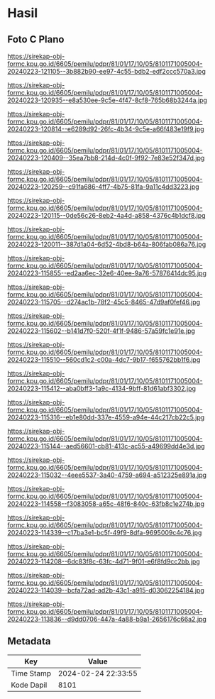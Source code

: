 # Hasil

## Foto C Plano

https://sirekap-obj-formc.kpu.go.id/6605/pemilu/pdpr/81/01/17/10/05/8101171005004-20240223-121105--3b882b90-ee97-4c55-bdb2-edf2ccc570a3.jpg

https://sirekap-obj-formc.kpu.go.id/6605/pemilu/pdpr/81/01/17/10/05/8101171005004-20240223-120935--e8a530ee-9c5e-4f47-8cf8-765b68b3244a.jpg

https://sirekap-obj-formc.kpu.go.id/6605/pemilu/pdpr/81/01/17/10/05/8101171005004-20240223-120814--e6289d92-26fc-4b34-9c5e-a66f483e19f9.jpg

https://sirekap-obj-formc.kpu.go.id/6605/pemilu/pdpr/81/01/17/10/05/8101171005004-20240223-120409--35ea7bb8-214d-4c0f-9f92-7e83e52f347d.jpg

https://sirekap-obj-formc.kpu.go.id/6605/pemilu/pdpr/81/01/17/10/05/8101171005004-20240223-120259--c91fa686-4ff7-4b75-81fa-9a11c4dd3223.jpg

https://sirekap-obj-formc.kpu.go.id/6605/pemilu/pdpr/81/01/17/10/05/8101171005004-20240223-120115--0de56c26-8eb2-4a4d-a858-4376c4b1dcf8.jpg

https://sirekap-obj-formc.kpu.go.id/6605/pemilu/pdpr/81/01/17/10/05/8101171005004-20240223-120011--387d1a04-6d52-4bd8-b64a-806fab086a76.jpg

https://sirekap-obj-formc.kpu.go.id/6605/pemilu/pdpr/81/01/17/10/05/8101171005004-20240223-115855--ed2aa6ec-32e6-40ee-9a76-57876414dc95.jpg

https://sirekap-obj-formc.kpu.go.id/6605/pemilu/pdpr/81/01/17/10/05/8101171005004-20240223-115705--d274ac1b-78f2-45c5-8465-47d9af0fef46.jpg

https://sirekap-obj-formc.kpu.go.id/6605/pemilu/pdpr/81/01/17/10/05/8101171005004-20240223-115602--b141d7f0-520f-4f1f-9486-57a59fc1e91e.jpg

https://sirekap-obj-formc.kpu.go.id/6605/pemilu/pdpr/81/01/17/10/05/8101171005004-20240223-115510--560cd1c2-c00a-4dc7-9b17-f655762bb1f6.jpg

https://sirekap-obj-formc.kpu.go.id/6605/pemilu/pdpr/81/01/17/10/05/8101171005004-20240223-115412--aba0bff3-1a9c-4134-9bff-81d61abf3302.jpg

https://sirekap-obj-formc.kpu.go.id/6605/pemilu/pdpr/81/01/17/10/05/8101171005004-20240223-115316--eb1e80dd-337e-4559-a94e-44c217cb22c5.jpg

https://sirekap-obj-formc.kpu.go.id/6605/pemilu/pdpr/81/01/17/10/05/8101171005004-20240223-115144--aed56601-cb81-413c-ac55-a49699dd4e3d.jpg

https://sirekap-obj-formc.kpu.go.id/6605/pemilu/pdpr/81/01/17/10/05/8101171005004-20240223-115032--4eee5537-3a40-4759-a694-a512325e891a.jpg

https://sirekap-obj-formc.kpu.go.id/6605/pemilu/pdpr/81/01/17/10/05/8101171005004-20240223-114558--f3083058-a65c-48f6-840c-63fb8c1e274b.jpg

https://sirekap-obj-formc.kpu.go.id/6605/pemilu/pdpr/81/01/17/10/05/8101171005004-20240223-114339--c17ba3e1-bc5f-49f9-8dfa-9695009c4c76.jpg

https://sirekap-obj-formc.kpu.go.id/6605/pemilu/pdpr/81/01/17/10/05/8101171005004-20240223-114208--6dc83f8c-63fc-4d71-9f01-e6f8fd9cc2bb.jpg

https://sirekap-obj-formc.kpu.go.id/6605/pemilu/pdpr/81/01/17/10/05/8101171005004-20240223-114039--bcfa72ad-ad2b-43c1-a915-d03062254184.jpg

https://sirekap-obj-formc.kpu.go.id/6605/pemilu/pdpr/81/01/17/10/05/8101171005004-20240223-113836--d9dd0706-447a-4a88-b9a1-2656176c66a2.jpg


## Metadata

| Key        | Value               |
| ---------- | ------------------- |
| Time Stamp | 2024-02-24 22:33:55 |
| Kode Dapil | 8101                |



